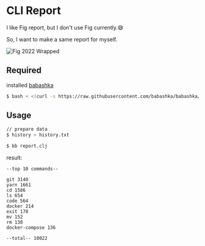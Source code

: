 # CLI Report

I like Fig report, but I don't use Fig currently.😅

So, I want to make a same report for myself.

![Fig 2022 Wrapped](https://pbs.twimg.com/media/FkqSV8hXoAEXqON?format=png&name=small)

## Required

installed [babashka](https://github.com/babashka/babashka)

```bash
$ bash < <(curl -s https://raw.githubusercontent.com/babashka/babashka/master/install)
```

## Usage

```bash
// prepare data
$ history > history.txt

$ bb report.clj
```

result:

```
--top 10 commands--

git 3140
yarn 1661
cd 1586
ls 654
code 564
docker 214
exit 178
mv 152
rm 138
docker-compose 136

--total-- 10022
```
